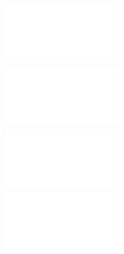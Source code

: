 ![@](steps/test.72731129.md)

![@](steps/_.ae61325b.md)

![@](steps/approach.3e0d5a8f.md)

![@](steps/_.eb4d1820.md)
